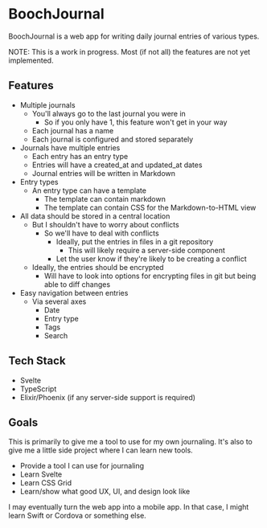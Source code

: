 # BoochJournal

BoochJournal is a web app for writing daily journal entries of various types.

NOTE: This is a work in progress. Most (if not all) the features are not yet implemented.


## Features

* Multiple journals
    * You'll always go to the last journal you were in
        * So if you only have 1, this feature won't get in your way
    * Each journal has a name
    * Each journal is configured and stored separately
* Journals have multiple entries
    * Each entry has an entry type
    * Entries will have a created_at and updated_at dates
    * Journal entries will be written in Markdown
* Entry types
    * An entry type can have a template
        * The template can contain markdown
        * The template can contain CSS for the Markdown-to-HTML view
* All data should be stored in a central location
    * But I shouldn't have to worry about conflicts
        * So we'll have to deal with conflicts
            * Ideally, put the entries in files in a git repository
                * This will likely require a server-side component
            * Let the user know if they're likely to be creating a conflict
    * Ideally, the entries should be encrypted
        * Will have to look into options for encrypting files in git but being able to diff changes
* Easy navigation between entries
    * Via several axes
        * Date
        * Entry type
        * Tags
        * Search


## Tech Stack

* Svelte
* TypeScript
* Elixir/Phoenix (if any server-side support is required)


## Goals

This is primarily to give me a tool to use for my own journaling.
It's also to give me a little side project where I can learn new tools.

* Provide a tool I can use for journaling
* Learn Svelte
* Learn CSS Grid
* Learn/show what good UX, UI, and design look like

I may eventually turn the web app into a mobile app.
In that case, I might learn Swift or Cordova or something else.
